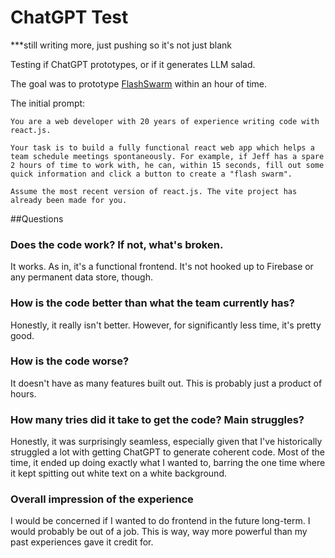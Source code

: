 # ChatGPT Test

***still writing more, just pushing so it's not just blank

Testing if ChatGPT prototypes, or if it generates LLM salad.

The goal was to prototype [FlashSwarm](https://github.com/394-s24/FlashSwarm) within an hour of time.

The initial prompt:
```
You are a web developer with 20 years of experience writing code with react.js.

Your task is to build a fully functional react web app which helps a team schedule meetings spontaneously. For example, if Jeff has a spare 2 hours of time to work with, he can, within 15 seconds, fill out some quick information and click a button to create a "flash swarm".

Assume the most recent version of react.js. The vite project has already been made for you.
```

##Questions
### Does the code work? If not, what's broken.
It works. As in, it's a functional frontend. It's not hooked up to Firebase or any permanent data store, though.
### How is the code better than what the team currently has?
Honestly, it really isn't better. However, for significantly less time, it's pretty good.
### How is the code worse?
It doesn't have as many features built out. This is probably just a product of hours.
### How many tries did it take to get the code? Main struggles?
Honestly, it was surprisingly seamless, especially given that I've historically struggled a lot with getting ChatGPT to generate coherent code. Most of the time, it ended up doing exactly what I wanted to, barring the one time where it kept spitting out white text on a white background.
### Overall impression of the experience
I would be concerned if I wanted to do frontend in the future long-term. I would probably be out of a job. This is way, way more powerful than my past experiences gave it credit for.
